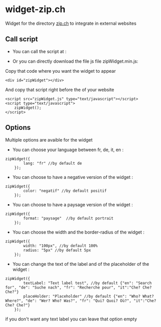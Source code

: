 # widget-zip.ch
Widget for the directory [zip.ch](https://zip.ch) to integrate in external websites


## Call script

* You can call the script at :

* Or you can directly download the file js file zipWidget.min.js:

Copy that code where you want the widget to appear 

```
<div id="zipWidget"></div>
```

And copy that script right before the </body> of your website 
```
<script src="zipWidget.js" type="text/javascript"></script>
<script type="text/javascript">	
	zipWidget();
</script>
```

## Options

Multiple options are avaible for the widget

* You can choose your language between fr, de, it, en :

```
zipWidget({
		lang: "fr" //by default de
	});

```

* You can choose to have a negative version of the widget :

```
zipWidget({
		color: "negatif" //by default positif
	});

```

* You can choose to have a paysage version of the widget :

```
zipWidget({
		format: "paysage"  //by default portrait
	});

```

* You can choose the width and the border-radius of the widget :

```
zipWidget({
		width: "100px", //by default 100%
		radius: "5px" //by default 5px
	}); 

```

* You can change the text of the label and of the placeholder of the widget :

```
zipWidget({
		textLabel: "Text label test", //by default {"en": "Search for", "de": "Suche nach", "fr": "Recherche pour", "it":"Che? Che? Che?"}
		placeHolder: "Placeholder" //by default {"en": "Who? What? Where?", "de": "Wer? Who? Was?", "fr": "Qui? Quoi? Où?", "it":"Che? Che? Che?"}
	}); 

```
if you don't want any text label you can leave that option empty
